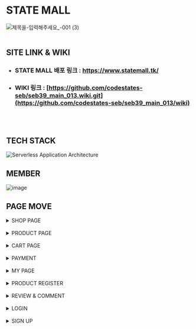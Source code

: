 # STATE MALL
![제목을-입력해주세요_-001 (3)](https://user-images.githubusercontent.com/51689628/194394569-5581ce7e-6d27-4755-a700-3cd958c9576f.png)
<br>
<br>
## SITE LINK & WIKI
- ### STATE MALL 배포 링크 : https://www.statemall.tk/
- ### WIKI 링크 : [https://github.com/codestates-seb/seb39_main_013.wiki.git](https://github.com/codestates-seb/seb39_main_013/wiki)
<br>
<br>

## TECH STACK
![Serverless Application Architecture](https://user-images.githubusercontent.com/51689628/194387436-f264f3fa-cd98-415b-b831-17094a988bd4.png)

## MEMBER
![image](https://user-images.githubusercontent.com/51689628/194387671-813fa2f3-6d80-402e-a3bc-2cc3ee6fa660.png)

## PAGE MOVE
<details>
<summary>SHOP PAGE</summary>
<div markdown="1">
  <img src="https://user-images.githubusercontent.com/51689628/194388882-bbbdcb49-93c0-4adf-9476-1e0e8c47ab36.gif">
</div>
</details>

<br>

<details>
<summary>PRODUCT PAGE</summary>
<div markdown="1">
  <img src="https://user-images.githubusercontent.com/51689628/194390663-a0351b41-06ca-45d5-9097-45c4e451fea4.gif">
</div>
</details>

<br>

<details>
<summary>CART PAGE</summary>
<div markdown="1">
  <img src="https://user-images.githubusercontent.com/51689628/194390921-fc00f7bc-55a7-4bf2-be10-45a429ed4b11.gif">
</div>
</details>

<br>

<details>
<summary>PAYMENT</summary>
<div markdown="1">
  <img src="https://user-images.githubusercontent.com/51689628/194391115-9c7f0f92-4285-43c5-97b8-ab84bedaf69c.gif">
</div>
</details>

<br>

<details>
<summary>MY PAGE</summary>
<div markdown="1">
  <img src="https://user-images.githubusercontent.com/51689628/194391367-4312e3da-8ec6-4dd3-8bfa-c82268fe06df.gif">
</div>
</details>

<br>

<details>
<summary>PRODUCT REGISTER</summary>
<div markdown="1">
  <img src="https://user-images.githubusercontent.com/51689628/194391500-71d0b4aa-f520-4731-b0c4-e0dfd31495c5.gif">
</div>
</details>

<br>

<details>
<summary>REVIEW & COMMENT</summary>
<div markdown="1">
  <img src="https://user-images.githubusercontent.com/51689628/194391621-8874cd33-601c-4630-b99c-5a99a569acf6.gif">
</div>
</details>

<br>

<details>
<summary>LOGIN</summary>
<div markdown="1">
  <img src="https://user-images.githubusercontent.com/51689628/194391725-c0d078e3-4094-46a6-87ba-6fd66e4a34f4.gif">
</div>
</details>

<br>

<details>
<summary>SIGN UP</summary>
<div markdown="1">
  <img src="https://user-images.githubusercontent.com/51689628/194391800-803b05f8-c810-4abc-b879-cd7c4fa9340c.gif">
</div>
</details>

